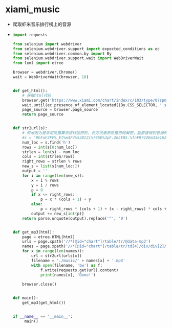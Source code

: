 # xiami_music
- 爬取虾米音乐排行榜上的音源

- ```python
  import requests
  
  from selenium import webdriver
  from selenium.webdriver.support import expected_conditions as ec
  from selenium.webdriver.common.by import By
  from selenium.webdriver.support.wait import WebDriverWait
  from lxml import etree
  
  browser = webdriver.Chrome()
  wait = WebDriverWait(browser, 10)
  
  
  def get_html():
      # 获取html代码
      browser.get('https://www.xiami.com/chart/index/c/103/type/0?spm=a1z1s.2943549.6827461.1.a26OKv')
      wait.until(ec.presence_of_element_located((By.CSS_SELECTOR, '.songwrapper')))
      page_source = browser.page_source
      return page_source
  
  
  def str2url(s):
      # 虾米因为是采用凯撒算法进行加密的，此方法激昂凯撒密码解密，能直接得到音源的地址
      #s = '9hFaF2FF%_Et%m4F4%538t2i%795E%3pF.265E85.%fnF9742Em33e162_36pA.t6661983%x%6%%74%2i2%22735'
      num_loc = s.find('h')
      rows = int(s[0:num_loc])
      strlen = len(s) - num_loc
      cols = int(strlen/rows)
      right_rows = strlen % rows
      new_s = list(s[num_loc:])
      output = ''
      for i in range(len(new_s)):
          x = i % rows
          y = i / rows
          p = 0
          if x <= right_rows:
              p = x * (cols + 1) + y
          else:
              p = right_rows * (cols + 1) + (x - right_rows) * cols + y
          output += new_s[int(p)]
      return parse.unquote(output).replace('^', '0')
  
  
  def get_mp3(html):
      page = etree.HTML(html)
      urls = page.xpath('//*[@id="chart"]/table/tr/@data-mp3')
      names = page.xpath('//*[@id="chart"]/table/tr/td[4]/div/div[2]/p[1]/strong/a/text()')
      for x in range(len(names)):
          url = str2url(urls[x])
          filename = './music/' + names[x] + '.mp3'
          with open(filename, 'bw') as f:
              f.write(requests.get(url).content)
              print(names[x], 'Done!')
      
      browser.close()
  
  
  def main():
      get_mp3(get_html())
  
  
  if __name__ == '__main__':
       main()
  ```
